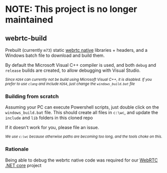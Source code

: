 # NOTE: This project is no longer maintained

## webrtc-build

Prebuilt (currently `m73`) static [webrtc native](https://webrtc.org/native-code/) libraries + headers, and a Windows batch file to download and build them.

By default the Microsoft Visual C++ compiler is used, and both `debug` and `release` builds are created, to allow debugging with Visual Studio. 

<sup>*Since `H264` can currently not be build using Microsoft Visual C++, it is disabled. If you prefer to use `clang` and include `H264`, just change the `windows_build.bat` file*</sup>

### Building from scratch
Assuming your PC can execute Powershell scripts, just double click on the `windows_build.bat` file. This should create all files in `c:\wc`, and update the `include` and `lib` folders in this cloned repo

If it doesn't work for you, please file an issue.

<sup>*We use `c:\wc` because otherwise paths are becoming too long, and the tools choke on this.*</sup>

### Rationale
Being able to debug the webrtc native code was required for our [WebRTC .NET core](https://github.com/WonderMediaProductions/webrtc-dotnet-core) project


